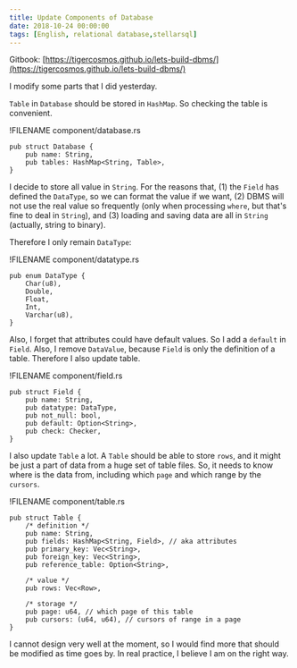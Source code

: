 ```yaml
---
title: Update Components of Database
date: 2018-10-24 00:00:00
tags: [English, relational database,stellarsql]
---
```


Gitbook: [https://tigercosmos.github.io/lets-build-dbms/](https://tigercosmos.github.io/lets-build-dbms/)

I modify some parts that I did yesterday.

`Table` in `Database` should be stored in `HashMap`. So checking the table is convenient.

!FILENAME component/database.rs

```
pub struct Database {
    pub name: String,
    pub tables: HashMap<String, Table>,
}
```

I decide to store all value in `String`. For the reasons that, (1) the `Field` has defined the `DataType`, so we can format the value if we want, (2) DBMS will not use the real value so frequently (only when processing `where`, but that's fine to deal in `String`), and (3) loading and saving data are all in `String` (actually, string to binary).

Therefore I only remain `DataType`:

!FILENAME component/datatype.rs

```
pub enum DataType {
    Char(u8),
    Double,
    Float,
    Int,
    Varchar(u8),
}
```

Also, I forget that attributes could have default values. So I add a `default` in `Field`. Also, I remove `DataValue`, because `Field` is only the definition of a table. Therefore I also update table.

!FILENAME component/field.rs

```
pub struct Field {
    pub name: String,
    pub datatype: DataType,
    pub not_null: bool,
    pub default: Option<String>,
    pub check: Checker,
}
```

I also update `Table` a lot. A `Table` should be able to store `rows`, and it might be just a part of data from a huge set of table files. So, it needs to know where is the data from, including which `page` and which range by the `cursors`.

!FILENAME component/table.rs

```
pub struct Table {
    /* definition */
    pub name: String,
    pub fields: HashMap<String, Field>, // aka attributes
    pub primary_key: Vec<String>,
    pub foreign_key: Vec<String>,
    pub reference_table: Option<String>,

    /* value */
    pub rows: Vec<Row>,

    /* storage */
    pub page: u64, // which page of this table
    pub cursors: (u64, u64), // cursors of range in a page
}
```

I cannot design very well at the moment, so I would find more that should be modified as time goes by. In real practice, I believe I am on the right way.